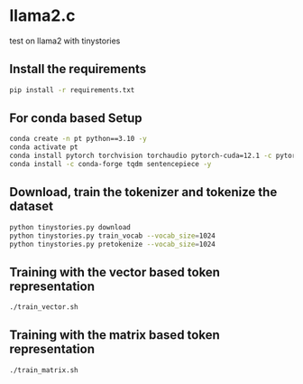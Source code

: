 # llama2.c
test on llama2 with tinystories

## Install the requirements

```sh
pip install -r requirements.txt
```

## For conda based Setup
```sh
conda create -n pt python==3.10 -y
conda activate pt
conda install pytorch torchvision torchaudio pytorch-cuda=12.1 -c pytorch -c nvidia -y
conda install -c conda-forge tqdm sentencepiece -y
```


## Download, train the tokenizer and tokenize the dataset

```sh
python tinystories.py download
python tinystories.py train_vocab --vocab_size=1024
python tinystories.py pretokenize --vocab_size=1024
```

## Training with the vector based token representation

```sh
./train_vector.sh
```

## Training with the matrix based token representation

```sh
./train_matrix.sh
```